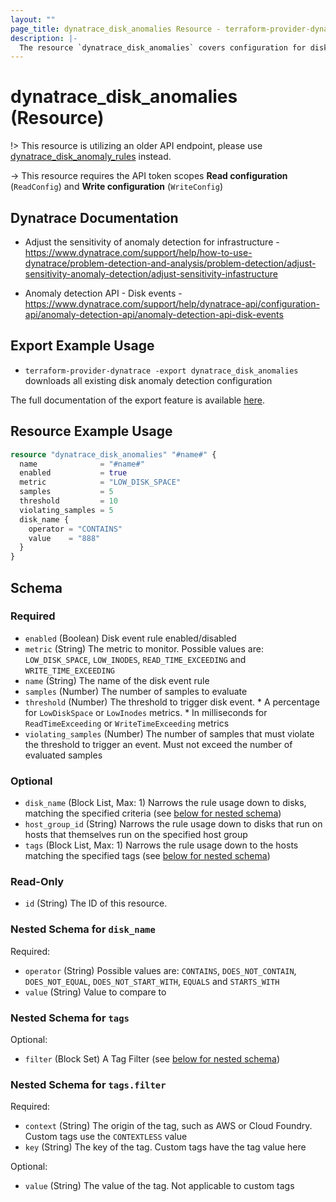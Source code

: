 ```yaml
---
layout: ""
page_title: dynatrace_disk_anomalies Resource - terraform-provider-dynatrace"
description: |-
  The resource `dynatrace_disk_anomalies` covers configuration for disk anomaly detection
---
```


# dynatrace_disk_anomalies (Resource)

!> This resource is utilizing an older API endpoint, please use [dynatrace_disk_anomaly_rules](https://registry.terraform.io/providers/dynatrace-oss/dynatrace/latest/docs/resources/disk_anomaly_rules) instead.

-> This resource requires the API token scopes **Read configuration** (`ReadConfig`) and **Write configuration** (`WriteConfig`)

## Dynatrace Documentation

- Adjust the sensitivity of anomaly detection for infrastructure - https://www.dynatrace.com/support/help/how-to-use-dynatrace/problem-detection-and-analysis/problem-detection/adjust-sensitivity-anomaly-detection/adjust-sensitivity-infastructure

- Anomaly detection API - Disk events - https://www.dynatrace.com/support/help/dynatrace-api/configuration-api/anomaly-detection-api/anomaly-detection-api-disk-events

## Export Example Usage

- `terraform-provider-dynatrace -export dynatrace_disk_anomalies` downloads all existing disk anomaly detection configuration

The full documentation of the export feature is available [here](https://registry.terraform.io/providers/dynatrace-oss/dynatrace/latest/docs/guides/export-v2).

## Resource Example Usage

```terraform
resource "dynatrace_disk_anomalies" "#name#" {
  name              = "#name#"
  enabled           = true
  metric            = "LOW_DISK_SPACE"
  samples           = 5
  threshold         = 10
  violating_samples = 5
  disk_name {
    operator = "CONTAINS"
    value    = "888"
  }
}
```

<!-- schema generated by tfplugindocs -->
## Schema

### Required

- `enabled` (Boolean) Disk event rule enabled/disabled
- `metric` (String) The metric to monitor. Possible values are: `LOW_DISK_SPACE`, `LOW_INODES`, `READ_TIME_EXCEEDING` and `WRITE_TIME_EXCEEDING`
- `name` (String) The name of the disk event rule
- `samples` (Number) The number of samples to evaluate
- `threshold` (Number) The threshold to trigger disk event.   * A percentage for `LowDiskSpace` or `LowInodes` metrics.   * In milliseconds for `ReadTimeExceeding` or `WriteTimeExceeding` metrics
- `violating_samples` (Number) The number of samples that must violate the threshold to trigger an event. Must not exceed the number of evaluated samples

### Optional

- `disk_name` (Block List, Max: 1) Narrows the rule usage down to disks, matching the specified criteria (see [below for nested schema](#nestedblock--disk_name))
- `host_group_id` (String) Narrows the rule usage down to disks that run on hosts that themselves run on the specified host group
- `tags` (Block List, Max: 1) Narrows the rule usage down to the hosts matching the specified tags (see [below for nested schema](#nestedblock--tags))

### Read-Only

- `id` (String) The ID of this resource.

<a id="nestedblock--disk_name"></a>
### Nested Schema for `disk_name`

Required:

- `operator` (String) Possible values are: `CONTAINS`, `DOES_NOT_CONTAIN`, `DOES_NOT_EQUAL`, `DOES_NOT_START_WITH`, `EQUALS` and `STARTS_WITH`
- `value` (String) Value to compare to


<a id="nestedblock--tags"></a>
### Nested Schema for `tags`

Optional:

- `filter` (Block Set) A Tag Filter (see [below for nested schema](#nestedblock--tags--filter))

<a id="nestedblock--tags--filter"></a>
### Nested Schema for `tags.filter`

Required:

- `context` (String) The origin of the tag, such as AWS or Cloud Foundry. Custom tags use the `CONTEXTLESS` value
- `key` (String) The key of the tag. Custom tags have the tag value here

Optional:

- `value` (String) The value of the tag. Not applicable to custom tags
 